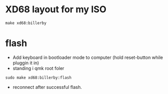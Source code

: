 # XD68 layout for my ISO

```
make xd68:billerby
```

# flash
- Add keyboard in bootloader mode to computer (hold reset-button while pluggin it in)
- standing i qmk root foler
```
sudo make xd68:billerby:flash
```
- reconnect after successful flash.
